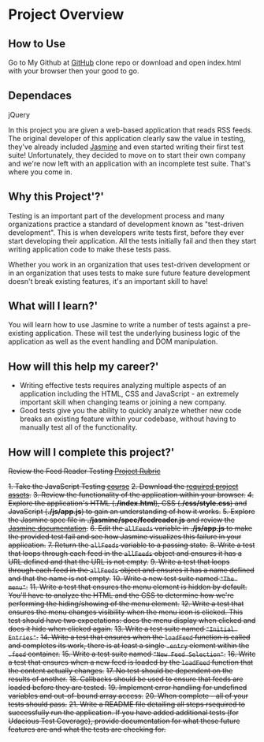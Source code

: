 # Project Overview

## How to Use

Go to My Github at [GitHub](https://github.com/paulstandley/Feedreader.git)
clone repo or download and open index.html with your browser then your good to go.

## Dependaces

jQuery

In this project you are given a web-based application that reads RSS feeds. The original developer of this application clearly saw the value in testing, they've already included [Jasmine](http://jasmine.github.io/) and even started writing their first test suite! Unfortunately, they decided to move on to start their own company and we're now left with an application with an incomplete test suite. That's where you come in.

## Why this Project'?'

Testing is an important part of the development process and many organizations practice a standard of development known as "test-driven development". This is when developers write tests first, before they ever start developing their application. All the tests initially fail and then they start writing application code to make these tests pass.

Whether you work in an organization that uses test-driven development or in an organization that uses tests to make sure future feature development doesn't break existing features, it's an important skill to have!

## What will I learn?'

You will learn how to use Jasmine to write a number of tests against a pre-existing application. These will test the underlying business logic of the application as well as the event handling and DOM manipulation.

## How will this help my career?'

* Writing effective tests requires analyzing multiple aspects of an application including the HTML, CSS and JavaScript - an extremely important skill when changing teams or joining a new company.
* Good tests give you the ability to quickly analyze whether new code breaks an existing feature within your codebase, without having to manually test all of the functionality.

## How will I complete this project?'

~~Review the Feed Reader Testing [Project Rubric](https://review.udacity.com/#!/projects/3442558598/rubric)~~

~~1. Take the JavaScript Testing [course](https://www.udacity.com/course/ud549)~~
~~2. Download the [required project assets](http://github.com/udacity/frontend-nanodegree-feedreader).~~
~~3. Review the functionality of the application within your browser.~~
~~4. Explore the application's HTML (**./index.html**), CSS (**./css/style.css**) and JavaScript (**./js/app.js**) to gain an understanding of how it works.~~
~~5. Explore the Jasmine spec file in **./jasmine/spec/feedreader.js** and review the [Jasmine documentation](http://jasmine.github.io).~~
~~6. Edit the `allFeeds` variable in **./js/app.js** to make the provided test fail and see how Jasmine visualizes this failure in your application.~~
~~7. Return the `allFeeds` variable to a passing state.~~
~~8. Write a test that loops through each feed in the `allFeeds` object and ensures it has a URL defined and that the URL is not empty.~~
~~9. Write a test that loops through each feed in the `allFeeds` object and ensures it has a name defined and that the name is not empty.~~
~~10. Write a new test suite named `"The menu"`.~~
~~11. Write a test that ensures the menu element is hidden by default. You'll have to analyze the HTML and the CSS to determine how we're performing the hiding/showing of the menu element.~~
~~12. Write a test that ensures the menu changes visibility when the menu icon is clicked. This test should have two expectations: does the menu display when clicked and does it hide when clicked again.~~
~~13. Write a test suite named `"Initial Entries"`.~~
~~14. Write a test that ensures when the `loadFeed` function is called and completes its work, there is at least a single `.entry` element within the `.feed` container.~~
~~15. Write a test suite named `"New Feed Selection"`.~~
~~16. Write a test that ensures when a new feed is loaded by the `loadFeed` function that the content actually changes.~~
~~17. No test should be dependent on the results of another.~~
~~18. Callbacks should be used to ensure that feeds are loaded before they are tested.~~
~~19. Implement error handling for undefined variables and out-of-bound array access.~~
~~20. When complete - all of your tests should pass.~~
~~21. Write a README file detailing all steps rsequired to successfully run the application. If you have added additional tests (for Udacious Test Coverage),  provide documentation for what these future features are and what the tests are checking for.~~
